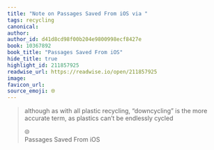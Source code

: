 ```yaml
---
title: "Note on Passages Saved From iOS via "
tags: recycling
canonical: 
author: 
author_id: d41d8cd98f00b204e9800998ecf8427e
book: 10367892
book_title: "Passages Saved From iOS"
hide_title: true
highlight_id: 211857925
readwise_url: https://readwise.io/open/211857925
image: 
favicon_url: 
source_emoji: 🌐
---
```


> although as with all plastic recycling, “downcycling” is the more accurate term, as plastics can’t be endlessly cycled
> <div class="quoteback-footer"><div class="quoteback-avatar"><span class="mini-emoji"> 🌐</span></div><div class="quoteback-metadata"><div class="metadata-inner"><span style="display:none">FROM:</span><div aria-label="" class="quoteback-author"> </div><div aria-label="Passages Saved From iOS" class="quoteback-title"> Passages Saved From iOS</div></div></div></div>